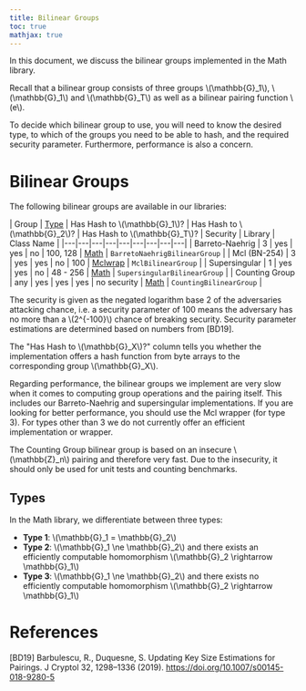 ```yaml
---
title: Bilinear Groups
toc: true
mathjax: true
---
```


In this document, we discuss the bilinear groups implemented in the Math library.

Recall that a bilinear group consists of three groups \\(\mathbb{G}_1\\), \\(\mathbb{G}_1\\) and \\(\mathbb{G}_T\\) as well as a bilinear pairing function \\(e\\).

To decide which bilinear group to use, you will need to know the desired type, to which of the groups you need to be able to hash, and the required security parameter. Furthermore, performance is also a concern.

# Bilinear Groups

The following bilinear groups are available in our libraries:

| Group  | [Type](#types)  | Has Hash to \\(\mathbb{G}_1\\)?  | Has Hash to \\(\mathbb{G}_2\\)?   | Has Hash to \\(\mathbb{G}_T\\)?  | Security | Library | Class Name |
|---|---|---|---|---|---|---|---|---|
| Barreto-Naehrig  |  3 | yes  | yes  | no  | 100, 128 | [Math](https://github.com/upbcuk/upb.crypto.math) | `BarretoNaehrigBilinearGroup` |
| Mcl (BN-254) | 3 | yes | yes | no | 100 | [Mclwrap](https://github.com/upbcuk/upb.crypto.mclwrap) | `MclBilinearGroup` |
| Supersingular  | 1  | yes  | yes  | no  | 48 - 256 | [Math](https://github.com/upbcuk/upb.crypto.math) | `SupersingularBilinearGroup` |
| Counting Group  | any  | yes  | yes  | yes  | no security | [Math](https://github.com/upbcuk/upb.crypto.math) | `CountingBilinearGroup` |

The security is given as the negated logarithm base 2 of the adversaries attacking chance, i.e. a security parameter of 100 means the adversary has no more than a \\(2^{-100}\\) chance of breaking security. Security parameter estimations are determined based on numbers from [BD19].

The "Has Hash to \\(\mathbb{G}_X\\)?" column tells you whether the implementation offers a hash function from byte arrays to the corresponding group \\(\mathbb{G}_X\\).

Regarding performance, the bilinear groups we implement are very slow when it comes to computing group operations and the pairing itself. This includes our Barreto-Naehrig and supersingular implementations. If you are looking for better performance, you should use the Mcl wrapper (for type 3). For types other than 3 we do not currently offer an efficient implementation or wrapper.

The Counting Group bilinear group is based on an insecure \\(\mathbb{Z}_n\\) pairing and therefore very fast. Due to the insecurity, it should only be used for unit tests and counting benchmarks.

## Types

In the Math library, we differentiate between three types:

- **Type 1**: \\(\mathbb{G}_1 = \mathbb{G}_2\\)
- **Type 2**: \\(\mathbb{G}_1 \ne \mathbb{G}_2\\) and there exists an efficiently computable homomorphism \\(\mathbb{G}_2 \rightarrow \mathbb{G}_1\\)
- **Type 3**: \\(\mathbb{G}_1 \ne \mathbb{G}_2\\) and there exists no efficiently computable homomorphism \\(\mathbb{G}_2 \rightarrow \mathbb{G}_1\\)


# References

[BD19] Barbulescu, R., Duquesne, S. Updating Key Size Estimations for Pairings. J Cryptol 32, 1298–1336 (2019). https://doi.org/10.1007/s00145-018-9280-5